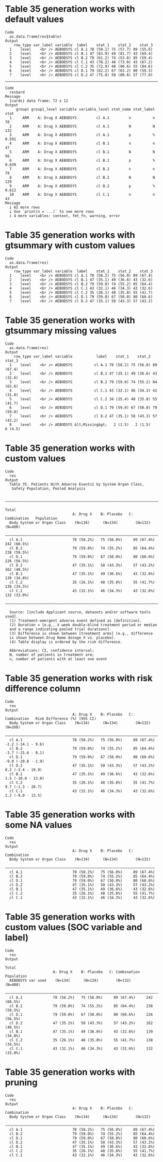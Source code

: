 # Table 35 generation works with default values

    Code
      as.data.frame(res$table)
    Output
        row_type var_label variable  label    stat_1    stat_2    stat_3
      1    level    <br /> AEBODSYS cl A.1 78 (59.1) 75 (57.7) 89 (55.6)
      2    level    <br /> AEBODSYS cl B.1 47 (83.9) 49 (81.7) 43 (69.4)
      3    level    <br /> AEBODSYS cl B.2 79 (61.2) 74 (53.6) 85 (59.4)
      4    level    <br /> AEBODSYS cl C.1 43 (78.2) 46 (73.0) 43 (67.2)
      5    level    <br /> AEBODSYS cl C.2 35 (72.9) 48 (90.6) 55 (84.6)
      6    level    <br /> AEBODSYS cl D.1 79 (62.2) 67 (63.2) 80 (59.3)
      7    level    <br /> AEBODSYS cl D.2 47 (75.8) 58 (80.6) 57 (77.0)

---

    Code
      res$ard
    Message
      {cards} data frame: 72 x 11
    Output
         group1 group1_level variable variable_level stat_name stat_label  stat
      1     ARM    A: Drug X AEBODSYS         cl A.1         n          n    78
      2     ARM    A: Drug X AEBODSYS         cl A.1         N          N   132
      3     ARM    A: Drug X AEBODSYS         cl A.1         p          % 0.591
      4     ARM    A: Drug X AEBODSYS         cl B.1         n          n    47
      5     ARM    A: Drug X AEBODSYS         cl B.1         N          N    56
      6     ARM    A: Drug X AEBODSYS         cl B.1         p          % 0.839
      7     ARM    A: Drug X AEBODSYS         cl B.2         n          n    79
      8     ARM    A: Drug X AEBODSYS         cl B.2         N          N   129
      9     ARM    A: Drug X AEBODSYS         cl B.2         p          % 0.612
      10    ARM    A: Drug X AEBODSYS         cl C.1         n          n    43
    Message
      i 62 more rows
      i Use `print(n = ...)` to see more rows
      i 4 more variables: context, fmt_fn, warning, error

# Table 35 generation works with gtsummary with custom values

    Code
      as.data.frame(res)
    Output
        row_type var_label variable  label    stat_1    stat_2    stat_3
      1    level    <br /> AEBODSYS cl A.1 78 (58.2) 75 (56.0) 89 (67.4)
      2    level    <br /> AEBODSYS cl B.1 47 (35.1) 49 (36.6) 43 (32.6)
      3    level    <br /> AEBODSYS cl B.2 79 (59.0) 74 (55.2) 85 (64.4)
      4    level    <br /> AEBODSYS cl C.1 43 (32.1) 46 (34.3) 43 (32.6)
      5    level    <br /> AEBODSYS cl C.2 35 (26.1) 48 (35.8) 55 (41.7)
      6    level    <br /> AEBODSYS cl D.1 79 (59.0) 67 (50.0) 80 (60.6)
      7    level    <br /> AEBODSYS cl D.2 47 (35.1) 58 (43.3) 57 (43.2)

# Table 35 generation works with gtsummary missing values

    Code
      as.data.frame(res)
    Output
        row_type var_label variable           label    stat_1    stat_2    stat_3
      1    level    <br /> AEBODSYS          cl A.1 78 (58.2) 75 (56.0) 89 (67.4)
      2    level    <br /> AEBODSYS          cl B.1 47 (35.1) 49 (36.6) 43 (32.6)
      3    level    <br /> AEBODSYS          cl B.2 79 (59.0) 74 (55.2) 84 (63.6)
      4    level    <br /> AEBODSYS          cl C.1 43 (32.1) 46 (34.3) 42 (31.8)
      5    level    <br /> AEBODSYS          cl C.2 34 (25.4) 48 (35.8) 55 (41.7)
      6    level    <br /> AEBODSYS          cl D.1 79 (59.0) 67 (50.0) 79 (59.8)
      7    level    <br /> AEBODSYS          cl D.2 47 (35.1) 58 (43.3) 57 (43.2)
      8    level    <br /> AEBODSYS &lt;Missing&gt;   2 (1.5)   2 (1.5)   6 (4.5)

# Table 35 generation works with custom values

    Code
      res
    Output
      Table 35. Patients With Adverse Events1 by System Organ Class,
       Safety Population, Pooled Analysis
      
      ———————————————————————————————————————————————————————————————————————————————————
                                                                                 Total   
                                   A: Drug X    B: Placebo   C: Combination   Population 
      Body System or Organ Class    (N=134)      (N=134)        (N=132)         (N=400)  
      ———————————————————————————————————————————————————————————————————————————————————
      cl A.1                       78 (58.2%)   75 (56.0%)     89 (67.4%)     242 (60.5%)
      cl B.2                       79 (59.0%)   74 (55.2%)     85 (64.4%)     238 (59.5%)
      cl D.1                       79 (59.0%)   67 (50.0%)     80 (60.6%)     226 (56.5%)
      cl D.2                       47 (35.1%)   58 (43.3%)     57 (43.2%)     162 (40.5%)
      cl B.1                       47 (35.1%)   49 (36.6%)     43 (32.6%)     139 (34.8%)
      cl C.2                       35 (26.1%)   48 (35.8%)     55 (41.7%)     138 (34.5%)
      cl C.1                       43 (32.1%)   46 (34.3%)     43 (32.6%)     132 (33.0%)
      ———————————————————————————————————————————————————————————————————————————————————
      
      Source: [include Applicant source, datasets and/or software tools used].
      (1) Treatment-emergent adverse event defined as [definition].
      (2) Duration = [e.g., X week double-blind treatment period or median
      and a range indicating pooled trial durations].
      (3) Difference is shown between [treatment arms] (e.g., difference
      is shown between Drug Name dosage X vs. placebo).
      (4) Table display is ordered by the risk difference.
      
      Abbreviations: CI, confidence interval;
      N, number of patients in treatment arm;
      n, number of patients with at least one event

# Table 35 generation works with risk difference column

    Code
      res
    Output
                                   A: Drug X    B: Placebo   C: Combination   Risk Difference (%) (95% CI)
      Body System or Organ Class    (N=134)      (N=134)        (N=132)                 (N=268)           
      ————————————————————————————————————————————————————————————————————————————————————————————————————
      cl A.1                       78 (58.2%)   75 (56.0%)     89 (67.4%)          -2.2 (-14.1 - 9.6)     
      cl B.2                       79 (59.0%)   74 (55.2%)     85 (64.4%)          -3.7 (-15.6 - 8.1)     
      cl D.1                       79 (59.0%)   67 (50.0%)     80 (60.6%)          -9.0 (-20.8 - 2.9)     
      cl D.2                       47 (35.1%)   58 (43.3%)     57 (43.2%)          8.2 (-3.4 - 19.9)      
      cl B.1                       47 (35.1%)   49 (36.6%)     43 (32.6%)          1.5 (-10.0 - 13.0)     
      cl C.2                       35 (26.1%)   48 (35.8%)     55 (41.7%)          9.7 (-1.3 - 20.7)      
      cl C.1                       43 (32.1%)   46 (34.3%)     43 (32.6%)          2.2 (-9.0 - 13.5)      

# Table 35 generation works with some NA values

    Code
      res
    Output
                                   A: Drug X    B: Placebo   C: Combination
      Body System or Organ Class    (N=134)      (N=134)        (N=132)    
      —————————————————————————————————————————————————————————————————————
      cl A.1                       78 (58.2%)   75 (56.0%)     89 (67.4%)  
      cl B.2                       79 (59.0%)   74 (55.2%)     85 (64.4%)  
      cl D.1                       79 (59.0%)   67 (50.0%)     80 (60.6%)  
      cl D.2                       47 (35.1%)   58 (43.3%)     57 (43.2%)  
      cl B.1                       47 (35.1%)   49 (36.6%)     43 (32.6%)  
      cl C.2                       35 (26.1%)   48 (35.8%)     55 (41.7%)  
      cl C.1                       43 (32.1%)   46 (34.3%)     43 (32.6%)  

# Table 35 generation works with custom values (SOC variable and label)

    Code
      res
    Output
                                                                        Total   
                          A: Drug X    B: Placebo   C: Combination   Population 
      AEBODSYS var used    (N=134)      (N=134)        (N=132)         (N=400)  
      ——————————————————————————————————————————————————————————————————————————
      cl A.1              78 (58.2%)   75 (56.0%)     89 (67.4%)     242 (60.5%)
      cl B.2              79 (59.0%)   74 (55.2%)     85 (64.4%)     238 (59.5%)
      cl D.1              79 (59.0%)   67 (50.0%)     80 (60.6%)     226 (56.5%)
      cl D.2              47 (35.1%)   58 (43.3%)     57 (43.2%)     162 (40.5%)
      cl B.1              47 (35.1%)   49 (36.6%)     43 (32.6%)     139 (34.8%)
      cl C.2              35 (26.1%)   48 (35.8%)     55 (41.7%)     138 (34.5%)
      cl C.1              43 (32.1%)   46 (34.3%)     43 (32.6%)     132 (33.0%)

# Table 35 generation works with pruning

    Code
      res
    Output
                                   A: Drug X    B: Placebo   C: Combination
      Body System or Organ Class    (N=134)      (N=134)        (N=132)    
      —————————————————————————————————————————————————————————————————————
      cl A.1                       78 (58.2%)   75 (56.0%)     89 (67.4%)  
      cl B.2                       79 (59.0%)   74 (55.2%)     85 (64.4%)  
      cl D.1                       79 (59.0%)   67 (50.0%)     80 (60.6%)  
      cl D.2                       47 (35.1%)   58 (43.3%)     57 (43.2%)  
      cl B.1                       47 (35.1%)   49 (36.6%)     43 (32.6%)  
      cl C.2                       35 (26.1%)   48 (35.8%)     55 (41.7%)  
      cl C.1                       43 (32.1%)   46 (34.3%)     43 (32.6%)  

